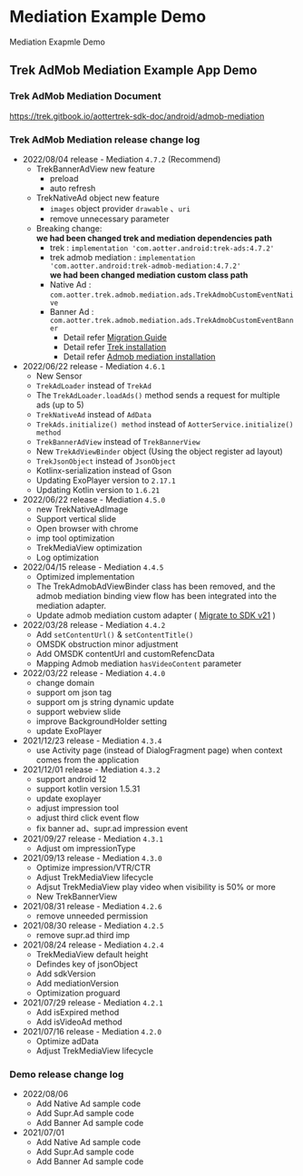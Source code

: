 # Mediation Example Demo
Mediation Exapmle Demo

## Trek AdMob Mediation Example App Demo

### Trek AdMob Mediation Document
https://trek.gitbook.io/aottertrek-sdk-doc/android/admob-mediation

### Trek AdMob Mediation release change log
- 2022/08/04 release - Mediation `4.7.2` (Recommend)
  - TrekBannerAdView new feature
    - preload
    - auto refresh
  - TrekNativeAd object new feature
     - `images` object provider `drawable` 、`uri`
     -  remove unnecessary parameter
  - Breaking change:  
     **we had been changed trek and mediation dependencies path**       
     - trek : `implementation 'com.aotter.android:trek-ads:4.7.2'`     
     - trek admob mediation : `implementation 'com.aotter.android:trek-admob-mediation:4.7.2'`    
     **we had been changed mediation custom class path**    
     - Native Ad : `com.aotter.trek.admob.mediation.ads.TrekAdmobCustomEventNative`    
     - Banner Ad : `com.aotter.trek.admob.mediation.ads.TrekAdmobCustomEventBanner`    
         - Detail refer [Migration Guide](https://trek.gitbook.io/aottertrek-sdk-doc/android/migration-guide)
         - Detail refer [Trek installation](https://trek.gitbook.io/aottertrek-sdk-doc/android/sdk-integration/installation)
         - Detail refer [Admob mediation installation](https://trek.gitbook.io/aottertrek-sdk-doc/android/admob-mediation/installation)
- 2022/06/22 release - Mediation `4.6.1`
     - New Sensor
     -  `TrekAdLoader` instead of `TrekAd`
     - The `TrekAdLoader.loadAds()` method sends a request for multiple ads (up to 5)
     - `TrekNativeAd` instead of `AdData`
     - `TrekAds.initialize() method` instead of  `AotterService.initialize() method`
     - `TrekBannerAdView` instead of `TrekBannerView `
     - New `TrekAdViewBinder` object (Using the object register ad layout)
     - `TrekJsonObject` instead of `JsonObject`
     - Kotlinx-serialization instead of Gson
     - Updating ExoPlayer version to `2.17.1`
     - Updating Kotlin version to `1.6.21`
- 2022/06/22 release - Mediation `4.5.0`
     - new TrekNativeAdImage 
     - Support vertical slide
     - Open browser with chrome
     - imp tool optimization
     - TrekMediaView optimization
     - Log optimization
- 2022/04/15 release - Mediation `4.4.5`
     - Optimized implementation
     - The TrekAdmobAdViewBinder class has been removed, and the admob mediation binding view flow has been integrated into the mediation adapter.
     - Update admob mediation custom adapter ( [Migrate to SDK v21](https://developers.google.com/admob/android/migration) )
- 2022/03/28 release - Mediation `4.4.2`
     - Add `setContentUrl()` & `setContentTitle()`
     - OMSDK obstruction minor adjustment
     - Add OMSDK contentUrl and customRefencData
     - Mapping Admob mediation `hasVideoContent` parameter
- 2022/03/22 release - Mediation `4.4.0`
     - change domain
     - support om json tag
     - support om js string dynamic update
     - support webview slide
     - improve BackgroundHolder setting
     - update ExoPlayer
- 2021/12/23 release - Mediation `4.3.4`
     - use Activity page (instead of DialogFragment page) when context comes from the application
- 2021/12/01 release - Mediation `4.3.2`
     - support android 12
     - support kotlin version 1.5.31
     - update exoplayer
     - adjust impression tool
     - adjust third click event flow
     - fix banner ad、supr.ad impression event
- 2021/09/27 release - Mediation `4.3.1`
     - Adjust om impressionType
- 2021/09/13 release - Mediation `4.3.0`
     - Optimize impression/VTR/CTR
     - Adjust TrekMediaView lifecycle
     - Adjsut TrekMediaView play video when visibility is 50% or more
     - New TrekBannerView
- 2021/08/31 release - Mediation `4.2.6`
     - remove unneeded permission 
- 2021/08/30 release - Mediation `4.2.5`
     - remove supr.ad third imp
- 2021/08/24 release - Mediation `4.2.4`
     - TrekMediaView default height
     - Defindes key of jsonObject
     - Add sdkVersion
     - Add mediationVersion
     - Optimization proguard
- 2021/07/29 release - Mediation `4.2.1`
    - Add isExpired method
    - Add isVideoAd method
- 2021/07/16 release - Mediation `4.2.0`
    - Optimize adData
    - Adjust TrekMediaView lifecycle

### Demo release change log
- 2022/08/06
    - Add Native Ad sample code 
    - Add Supr.Ad sample code
    - Add Banner Ad sample code
- 2021/07/01 
    - Add Native Ad sample code 
    - Add Supr.Ad sample code
    - Add Banner Ad sample code
